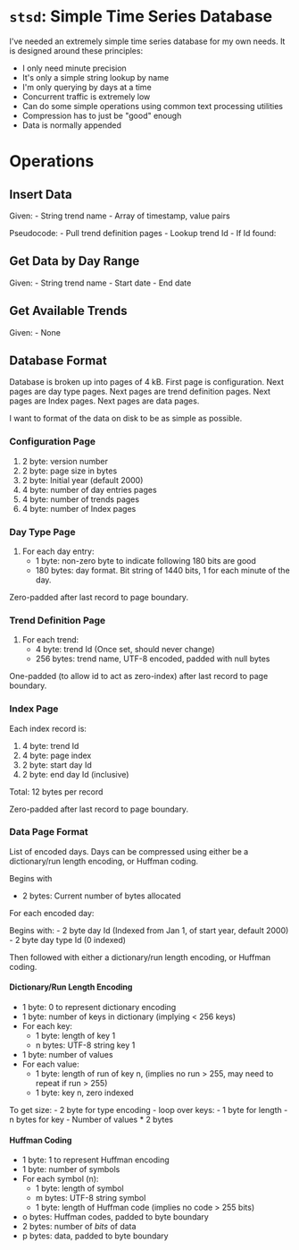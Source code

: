 # `stsd`: Simple Time Series Database

I've needed an extremely simple time series database for my own needs.
It is designed around these principles:

- I only need minute precision
- It's only a simple string lookup by name
- I'm only querying by days at a time
- Concurrent traffic is extremely low
- Can do some simple operations using common text processing utilities
- Compression has to just be "good" enough
- Data is normally appended

# Operations

## Insert Data

Given:
    - String trend name
    - Array of timestamp, value pairs

Pseudocode:
    - Pull trend definition pages
    - Lookup trend Id
    - If Id found:


## Get Data by Day Range

Given:
    - String trend name
    - Start date
    - End date

## Get Available Trends

Given:
    - None

## Database Format

Database is broken up into pages of 4 kB.
First page is configuration.
Next pages are day type pages.
Next pages are trend definition pages.
Next pages are Index pages.
Next pages are data pages.

I want to format of the data on disk to be as simple as possible.

### Configuration Page

1. 2 byte: version number
2. 2 byte: page size in bytes
3. 2 byte: Initial year (default 2000)
4. 4 byte: number of day entries pages
5. 4 byte: number of trends pages
6. 4 byte: number of Index pages

### Day Type Page

1. For each day entry:
    - 1 byte: non-zero byte to indicate following 180 bits are good
    - 180 bytes: day format. Bit string of 1440 bits, 1 for each minute of the day.

Zero-padded after last record to page boundary.

### Trend Definition Page

1. For each trend:
    - 4 byte: trend Id (Once set, should never change)
    - 256 bytes: trend name, UTF-8 encoded, padded with null bytes

One-padded (to allow id to act as zero-index) after last record to page boundary.

### Index Page

Each index record is:

1. 4 byte: trend Id
2. 4 byte: page index
3. 2 byte: start day Id
4. 2 byte: end day Id (inclusive)

Total: 12 bytes per record

Zero-padded after last record to page boundary.

### Data Page Format

List of encoded days.
Days can be compressed using either be a dictionary/run length encoding, or Huffman coding.

Begins with

- 2 bytes: Current number of bytes allocated

For each encoded day:

Begins with:
    - 2 byte day Id (Indexed from Jan 1, of start year, default 2000)
    - 2 byte day type Id (0 indexed)

Then followed with either a dictionary/run length encoding, or Huffman coding.

#### Dictionary/Run Length Encoding

- 1 byte: 0 to represent dictionary encoding
- 1 byte: number of keys in dictionary (implying < 256 keys)
- For each key:
    - 1 byte: length of key 1
    - n bytes: UTF-8 string key 1
- 1 byte: number of values
- For each value:
    - 1 byte: length of run of key n, (implies no run > 255, may need to repeat if run > 255)
    - 1 byte: key n, zero indexed

To get size:
    - 2 byte for type encoding
    - loop over keys:
        - 1 byte for length
        - n bytes for key
    - Number of values * 2 bytes

#### Huffman Coding

- 1 byte: 1 to represent Huffman encoding
- 1 byte: number of symbols
- For each symbol (n):
    - 1 byte: length of symbol
    - m bytes: UTF-8 string symbol
    - 1 byte: length of Huffman code (implies no code > 255 bits)
- o bytes: Huffman codes, padded to byte boundary
- 2 bytes: number of *bits* of data
- p bytes: data, padded to byte boundary
